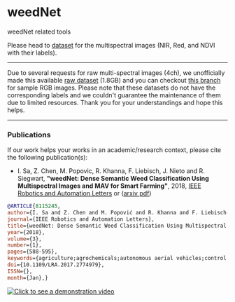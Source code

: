# weedNet
weedNet related tools

Please head to [dataset](https://github.com/inkyusa/weedNet/tree/master/data/Sequoia) for the multispectral images (NIR, Red, and NDVI with their labels).

***
Due to several requests for raw multi-spectral images (4ch), we unofficially made this available [raw dataset](https://drive.google.com/open?id=1moUzw39CEp3kXBzRfFcHEOEi4D4WRmZM) (1.8GB) and you can checkout [this branch](https://github.com/inkyusa/weedNet/tree/rgb-samples) for sample RGB images. Please note that these datasets do not have the corresponding labels and we couldn't guarantee the maintenance of them due to limited resources. Thank you for your understandings and hope this helps.
***

### Publications
If our work helps your works in an academic/research context, please cite the following publication(s):
* I. Sa, Z. Chen, M. Popovic, R. Khanna, F. Liebisch, J. Nieto and R. Siegwart, **"weedNet: Dense Semantic Weed Classification Using Multispectral Images and MAV for Smart Farming"**, 2018, [IEEE Robotics and Automation Letters](http://ieeexplore.ieee.org/document/8115245/) or ([arxiv pdf](https://arxiv.org/abs/1709.03329))

```bibtex
@ARTICLE{8115245, 
author={I. Sa and Z. Chen and M. Popović and R. Khanna and F. Liebisch and J. Nieto and R. Siegwart}, 
journal={IEEE Robotics and Automation Letters}, 
title={weedNet: Dense Semantic Weed Classification Using Multispectral Images and MAV for Smart Farming}, 
year={2018}, 
volume={3}, 
number={1}, 
pages={588-595}, 
keywords={agriculture;agrochemicals;autonomous aerial vehicles;control engineering computing;convolution;crops;feature extraction;image classification;learning (artificial intelligence);neural nets;vegetation;MAV;SegNet;convolutional neural network;crop health;crop management;curve classification metrics;dense semantic classes;dense semantic weed classification;encoder-decoder;input image channels;multispectral images;selective weed treatment;vegetation index;weed detection;Agriculture;Cameras;Image segmentation;Robots;Semantics;Training;Vegetation mapping;Aerial systems;agricultural automation;applications;robotics in agriculture and forestry}, 
doi={10.1109/LRA.2017.2774979}, 
ISSN={}, 
month={Jan},}
```


[![Click to see a demonstration video](http://drive.google.com/uc?export=view&id=0B-0CTsFowMRVX3ZyQl8wVjd4blU)](https://youtu.be/9aHgtxzU3DM)
